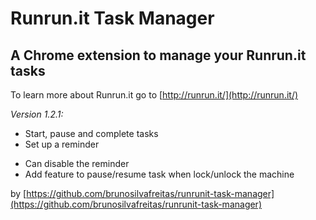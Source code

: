 # Runrun.it Task Manager
## A Chrome extension to manage your Runrun.it tasks

To learn more about Runrun.it go to [http://runrun.it/](http://runrun.it/)

*Version 1.2.1:*

* Start, pause and complete tasks
* Set up a reminder
- Can disable the reminder
- Add feature to pause/resume task when lock/unlock the machine

by [https://github.com/brunosilvafreitas/runrunit-task-manager](https://github.com/brunosilvafreitas/runrunit-task-manager)